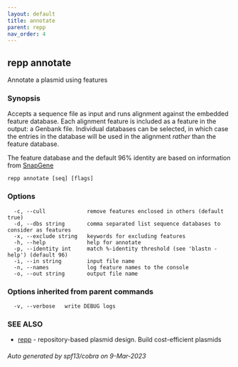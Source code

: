 ```yaml
---
layout: default
title: annotate
parent: repp
nav_order: 4
---
```

## repp annotate

Annotate a plasmid using features

### Synopsis

Accepts a sequence file as input and runs alignment against the
embedded feature database. Each alignment feature is included as
a feature in the output: a Genbank file. Individual databases
can be selected, in which case the entries in the database will
be used in the alignment _rather_ than the feature database.

The feature database and the default 96% identity are based on
information from [SnapGene](https://www.snapgene.com/resources/plasmid-files/)

```
repp annotate [seq] [flags]
```

### Options

```
  -c, --cull             remove features enclosed in others (default true)
  -d, --dbs string       comma separated list sequence databases to consider as features
  -x, --exclude string   keywords for excluding features
  -h, --help             help for annotate
  -p, --identity int     match %-identity threshold (see 'blastn -help') (default 96)
  -i, --in string        input file name
  -n, --names            log feature names to the console
  -o, --out string       output file name
```

### Options inherited from parent commands

```
  -v, --verbose   write DEBUG logs
```

### SEE ALSO

* [repp](repp)	 - repository-based plasmid design. Build cost-efficient plasmids

###### Auto generated by spf13/cobra on 9-Mar-2023
